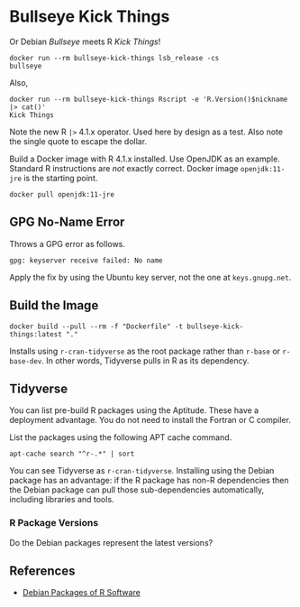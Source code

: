 # Bullseye Kick Things

Or Debian _Bullseye_ meets R _Kick Things_!

    docker run --rm bullseye-kick-things lsb_release -cs                           
    bullseye

Also,

    docker run --rm bullseye-kick-things Rscript -e 'R.Version()$nickname |> cat()' 
    Kick Things

Note the new R `|>` 4.1.x operator. Used here by design as a test. Also note the single quote to escape the dollar.

Build a Docker image with R 4.1.x installed. Use OpenJDK as an example. Standard R instructions are _not_ exactly correct. Docker image `openjdk:11-jre` is the starting point.

    docker pull openjdk:11-jre

## GPG No-Name Error

Throws a GPG error as follows.

    gpg: keyserver receive failed: No name

Apply the fix by using the Ubuntu key server, not the one at `keys.gnupg.net`.

## Build the Image

    docker build --pull --rm -f "Dockerfile" -t bullseye-kick-things:latest "."

Installs using `r-cran-tidyverse` as the root package rather than `r-base` or `r-base-dev`. In other words, Tidyverse pulls in R as its dependency.

## Tidyverse

You can list pre-build R packages using the Aptitude. These have a deployment advantage. You do not need to install the Fortran or C compiler.

List the packages using the following APT cache command.

    apt-cache search "^r-.*" | sort

You can see Tidyverse as `r-cran-tidyverse`. Installing using the Debian package has an advantage: if the R package has non-R dependencies then the Debian package can pull those sub-dependencies automatically, including libraries and tools.

### R Package Versions

Do the Debian packages represent the latest versions?

## References

* [Debian Packages of R Software](https://cran.r-project.org/bin/linux/debian/)
